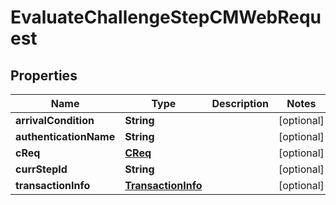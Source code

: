 
# EvaluateChallengeStepCMWebRequest

## Properties
Name | Type | Description | Notes
------------ | ------------- | ------------- | -------------
**arrivalCondition** | **String** |  |  [optional]
**authenticationName** | **String** |  |  [optional]
**cReq** | [**CReq**](CReq.md) |  |  [optional]
**currStepId** | **String** |  |  [optional]
**transactionInfo** | [**TransactionInfo**](TransactionInfo.md) |  |  [optional]



